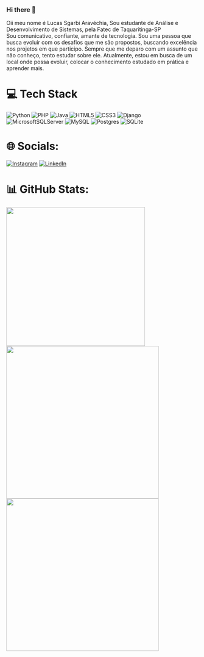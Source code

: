 ### Hi there 👋
Oii meu nome é Lucas Sgarbi Aravéchia, Sou estudante de Análise e Desenvolvimento de Sistemas, pela Fatec de Taquaritinga-SP   
Sou comunicativo, confiante, amante de tecnologia. Sou uma pessoa que busca evoluir com os desafios que me são propostos, buscando excelência nos projetos em que participo. Sempre que me deparo com um assunto que não conheço, tento estudar sobre ele. Atualmente, estou em busca de um local onde possa evoluir, colocar o conhecimento estudado em prática e aprender mais.
# 💻 Tech Stack
![Python](https://img.shields.io/badge/python-3670A0?style=for-the-badge&logo=python&logoColor=ffdd54) 	![PHP](https://img.shields.io/badge/php-%23777BB4.svg?style=for-the-badge&logo=php&logoColor=white) ![Java](https://img.shields.io/badge/java-%23ED8B00.svg?style=for-the-badge&logo=openjdk&logoColor=white) ![HTML5](https://img.shields.io/badge/html5-%23E34F26.svg?style=for-the-badge&logo=html5&logoColor=white) 	![CSS3](https://img.shields.io/badge/css3-%231572B6.svg?style=for-the-badge&logo=css3&logoColor=white) ![Django](https://img.shields.io/badge/django-%23092E20.svg?style=for-the-badge&logo=django&logoColor=white) ![MicrosoftSQLServer](https://img.shields.io/badge/Microsoft%20SQL%20Server-CC2927?style=for-the-badge&logo=microsoft%20sql%20server&logoColor=white) ![MySQL](https://img.shields.io/badge/mysql-%2300f.svg?style=for-the-badge&logo=mysql&logoColor=white) ![Postgres](https://img.shields.io/badge/postgres-%23316192.svg?style=for-the-badge&logo=postgresql&logoColor=white) ![SQLite](https://img.shields.io/badge/sqlite-%2307405e.svg?style=for-the-badge&logo=sqlite&logoColor=white)
# 🌐 Socials:
[![Instagram](https://img.shields.io/badge/Instagram-%23E4405F.svg?logo=Instagram&logoColor=white)](https://www.instagram.com/lucas_aravechia/) [![LinkedIn](https://img.shields.io/badge/LinkedIn-%230077B5.svg?logo=linkedin&logoColor=white)](https://www.linkedin.com/in/lucas-aravechia/) 
# 📊 GitHub Stats:
<img src="https://github-readme-stats-wheat-two-53.vercel.app/api?username=LucasSgarbi&theme=neon&hide_border=false&include_all_commits=false&count_private=false"  width="364px" />                    <img src="https://github-readme-streak-stats.herokuapp.com/?user=LucasSgarbi&theme=neon&hide_border=false"  width="400px" />
            <img src="https://github-readme-stats-wheat-two-53.vercel.app/api/top-langs/?username=LucasSgarbi&theme=neon&hide_border=false&include_all_commits=false&count_private=false&layout=compact"  width="400px" />

